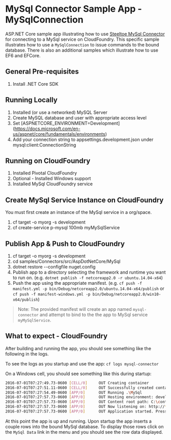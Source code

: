 ﻿# MySql Connector Sample App - MySqlConnection

ASP.NET Core sample app illustrating how to use [Steeltoe MySql Connector](https://github.com/SteeltoeOSS/Connectors/tree/master/src/Steeltoe.CloudFoundry.Connector.MySql) for connecting to a MySql service on CloudFoundry. This specific sample illustrates how to use a `MySqlConnection` to issue commands to the bound database. There is also an additional samples which illustrate how to use EF6 and EFCore.

## General Pre-requisites

1. Install .NET Core SDK

## Running Locally

1. Installed (or use a networked) MySQL Server
1. Create MySQL database and user with appropriate access level
1. Set [ASPNETCORE_ENVIRONMENT=Development] (https://docs.microsoft.com/en-us/aspnet/core/fundamentals/environments)
1. Add your connection string to appsettings.development.json under mysql:client:ConnectionString

## Running on CloudFoundry

1. Installed Pivotal CloudFoundry
1. Optional - Installed Windows support
1. Installed MySql CloudFoundry service

## Create MySql Service Instance on CloudFoundry

You must first create an instance of the MySql service in a org/space.

1. cf target -o myorg -s development
1. cf create-service p-mysql 100mb myMySqlService

## Publish App & Push to CloudFoundry

1. cf target -o myorg -s development
1. cd samples/Connectors/src/AspDotNetCore/MySql
1. dotnet restore --configfile nuget.config
1. Publish app to a directory selecting the framework and runtime you want to run on. (e.g. `dotnet publish -f netcoreapp2.0 -r ubuntu.14.04-x64`)
1. Push the app using the appropriate manifest. (e.g. `cf push -f manifest.yml -p bin/Debug/netcoreapp2.0/ubuntu.14.04-x64/publish` or `cf push -f manifest-windows.yml -p bin/Debug/netcoreapp2.0/win10-x64/publish`)

> Note: The provided manifest will create an app named `mysql-connector` and attempt to bind to the the app to MySql service `myMySqlService`.

## What to expect - CloudFoundry

After building and running the app, you should see something like the following in the logs.

To see the logs as you startup and use the app: `cf logs mysql-connector`

On a Windows cell, you should see something like this during startup:

```bash
2016-07-01T07:27:49.73-0600 [CELL/0]     OUT Creating container
2016-07-01T07:27:51.11-0600 [CELL/0]     OUT Successfully created container
2016-07-01T07:27:54.49-0600 [APP/0]      OUT Running .\MySql
2016-07-01T07:27:57.73-0600 [APP/0]      OUT Hosting environment: development
2016-07-01T07:27:57.73-0600 [APP/0]      OUT Content root path: C:\containerizer\3737940917E4D13A25\user\app
2016-07-01T07:27:57.73-0600 [APP/0]      OUT Now listening on: http://*:57540
2016-07-01T07:27:57.73-0600 [APP/0]      OUT Application started. Press Ctrl+C to shut down.
```

At this point the app is up and running.  Upon startup the app inserts a couple rows into the bound MySql database. To display those rows click on the `MySql Data` link in the menu and you should see the row data displayed.
